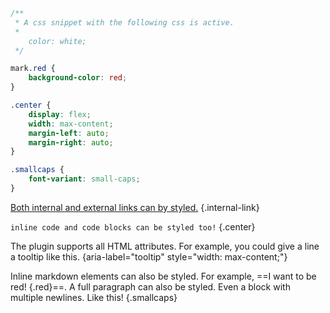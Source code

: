 ```css
/** 
 * A css snippet with the following css is active.
 *
	color: white;
 */

mark.red {
	background-color: red;
}

.center {
	display: flex;    
    width: max-content;
	margin-left: auto;
	margin-right: auto;
}

.smallcaps {
	font-variant: small-caps;
}
```



[Both internal and external links can by styled.](https://www.wikipedia.com) {.internal-link}

`inline code and code blocks can be styled too!` {.center}

The plugin supports all HTML attributes. For example, you could give a line a tooltip like this. {aria-label="tooltip" style="width: max-content;"}

Inline markdown elements can also be styled. For example, ==I want to be red! {.red}==.
A full paragraph can also be styled.
Even a block with multiple newlines.
Like this!
{.smallcaps}